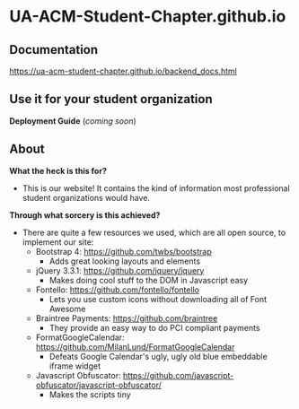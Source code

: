 # UA-ACM-Student-Chapter.github.io

## Documentation
https://ua-acm-student-chapter.github.io/backend_docs.html

## Use it for your student organization
__Deployment Guide__ (*coming soon*)

## About
**What the heck is this for?**

* This is our website! It contains the kind of information most professional student organizations would have.

**Through what sorcery is this achieved?**

* There are quite a few resources we used, which are all open source, to implement our site:
  * Bootstrap 4: https://github.com/twbs/bootstrap
    * Adds great looking layouts and elements
  * jQuery 3.3.1: https://github.com/jquery/jquery
    * Makes doing cool stuff to the DOM in Javascript easy
  * Fontello: https://github.com/fontello/fontello
    * Lets you use custom icons without downloading all of Font Awesome
  * Braintree Payments: https://github.com/braintree
    * They provide an easy way to do PCI compliant payments
  * FormatGoogleCalendar: https://github.com/MilanLund/FormatGoogleCalendar
    * Defeats Google Calendar's ugly, ugly old blue embeddable iframe widget
  * Javascript Obfuscator: https://github.com/javascript-obfuscator/javascript-obfuscator/
    * Makes the scripts tiny
